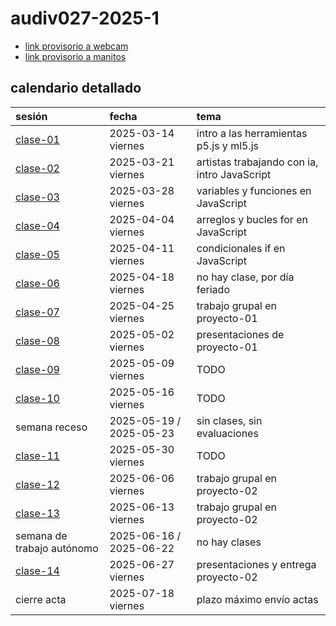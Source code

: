 # audiv027-2025-1

- [link provisorio a webcam](./00-docentes/clase-02/claseBacan/)
- [link provisorio a manitos](./00-docentes/clase-02/manitos/)

## calendario detallado

| sesión                       | fecha                   | tema                                          |
| :--------------------------- | :---------------------- | :-------------------------------------------- |
| [clase-01](00-docentes/clase-01/) | 2025-03-14 viernes      | intro a las herramientas p5.js y ml5.js       |
| [clase-02](00-docentes/clase-02/) | 2025-03-21 viernes      | artistas trabajando con ia, intro JavaScript  |
| [clase-03](00-docentes/clase-03/) | 2025-03-28 viernes      | variables y funciones en JavaScript           |
| [clase-04](00-docentes/clase-04/) | 2025-04-04 viernes      | arreglos y bucles for en JavaScript           |
| [clase-05](00-docentes/clase-05/) | 2025-04-11 viernes      | condicionales if en JavaScript                          |
| [clase-06](00-docentes/clase-06/) | 2025-04-18 viernes      | no hay clase, por día feriado                 |
| [clase-07](00-docentes/clase-07/) | 2025-04-25 viernes      | trabajo grupal en proyecto-01                 |
| [clase-08](00-docentes/clase-08/) | 2025-05-02 viernes      | presentaciones de proyecto-01                 |
| [clase-09](00-docentes/clase-09/) | 2025-05-09 viernes      | TODO                                          |
| [clase-10](00-docentes/clase-10/) | 2025-05-16 viernes      | TODO                                          |
| semana receso                | 2025-05-19 / 2025-05-23 | sin clases, sin evaluaciones                  |
| [clase-11](00-docentes/clase-11/) | 2025-05-30 viernes      | TODO                                          |
| [clase-12](00-docentes/clase-12/) | 2025-06-06 viernes      | trabajo grupal en proyecto-02                 |
| [clase-13](00-docentes/clase-13/) | 2025-06-13 viernes      | trabajo grupal en proyecto-02                 |
| semana de trabajo autónomo   | 2025-06-16 / 2025-06-22 | no hay clases                                 |
| [clase-14](00-docentes/clase-13/) | 2025-06-27 viernes      | presentaciones y entrega proyecto-02          |
| cierre acta                  | 2025-07-18 viernes      | plazo máximo envío actas                      |
